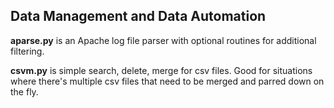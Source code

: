 ## Data Management and Data Automation </h4></th>

**aparse.py** is an Apache log file parser with optional routines for additional filtering.

**csvm.py** is simple search, delete, merge for csv files.  Good for situations where there's multiple csv files that need to be merged and parred down on the fly.    


